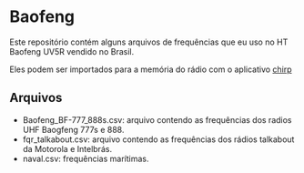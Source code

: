 # Baofeng

Este repositório contém alguns arquivos de frequências que eu uso
no HT Baofeng UV5R vendido no Brasil.

Eles podem ser importados para a memória do rádio com o aplicativo [chirp](https://chirpmyradio.com/projects/chirp/wiki/Download#)


## Arquivos

* Baofeng_BF-777_888s.csv: arquivo contendo as frequências dos radios UHF Baogfeng 777s e 888.
* fqr_talkabout.csv: arquivo contendo as frequências dos rádios talkabout da Motorola e Intelbrás.
* naval.csv: frequências marítimas.

